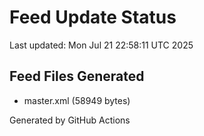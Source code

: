 # Feed Update Status
Last updated: Mon Jul 21 22:58:11 UTC 2025

## Feed Files Generated
- master.xml (58949 bytes)

Generated by GitHub Actions
